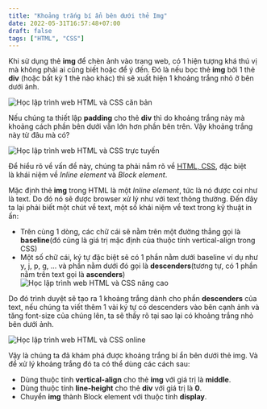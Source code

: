 ```yaml
---
title: "Khoảng trắng bí ẩn bên dưới thẻ Img"
date: 2022-05-31T16:57:48+07:00
draft: false
tags: ["HTML", "CSS"]
---
```


Khi sử dụng thẻ **img** để chèn ảnh vào trang web, có 1 hiện tượng khá thú vị mà không phải ai cũng biết hoặc để ý đến. Đó là nếu bọc thẻ **img** bởi 1 thẻ **div** (hoặc bất kỳ 1 thẻ nào khác) thì sẽ xuất hiện 1 khoảng trắng nhỏ ở bên dưới ảnh.

![Học lập trình web HTML và CSS căn bản](https://media.techmaster.vn/api/fileman/Uploads/HTML/khoang-trang-bi-an-ben-duoi-the-img1.jpg)

Nếu chúng ta thiết lập **padding** cho thẻ **div** thì do khoảng trắng này mà khoảng cách phần bên dưới vẫn lớn hơn phần bên trên. Vậy khoảng trắng này từ đâu mà có?

![Học lập trình web HTML và CSS trực tuyến](https://media.techmaster.vn/api/fileman/Uploads/HTML/khoang-trang-bi-an-ben-duoi-the-img2.jpg)

Để hiểu rõ về vấn đề này, chúng ta phải nắm rõ về [HTML, CSS](https://techmaster.vn/khoa-hoc/25487/web-co-ban-html5-css3-va-javascript), đặc biệt là khái niệm về _Inline element_ và _Block element_.

Mặc định thẻ **img** trong HTML là một _Inline element_, tức là nó được coi như là text. Do đó nó sẽ được browser xử lý như với text thông thường. Đến đây ta lại phải biết một chút về text, một số khái niệm về text trong kỹ thuật in ấn:

- Trên cùng 1 dòng, các chữ cái sẽ nằm trên một đường thẳng gọi là **baseline**(đó cũng là giá trị mặc định của thuộc tính vertical-align trong CSS)
- Một số chữ cái, ký tự đặc biệt sẽ có 1 phần nằm dưới baseline ví dụ như y, j, p, g, ... và phần nằm dưới đó gọi là **descenders**(tương tự, có 1 phần nằm trên text gọi là **ascenders**)
  ![Học lập trình web HTML và CSS nâng cao](https://media.techmaster.vn/api/fileman/Uploads/HTML/descenders.png)

Do đó trình duyệt sẽ tạo ra 1 khoảng trắng dành cho phần **descenders** của text, nếu chúng ta viết thêm 1 vài ký tự có descenders vào bên cạnh ảnh và tăng font-size của chúng lên, ta sẽ thấy rõ tại sao lại có khoảng trắng nhỏ bên dưới ảnh.

![Học lập trình web HTML và CSS online](https://media.techmaster.vn/api/fileman/Uploads/HTML/khoang-trang-bi-an-ben-duoi-the-img4.jpg)

Vậy là chúng ta đã khám phá được khoảng trắng bí ẩn bên dưới thẻ img. Và để xử lý khoảng trắng đó ta có thể dùng các cách sau:

- Dùng thuộc tính **vertical-align** cho thẻ **img** với giá trị là **middle**.
- Dùng thuộc tính **line-height** cho thẻ **div** với giá trị là **0**.
- Chuyển **img** thành Block element với thuộc tính **display**.
